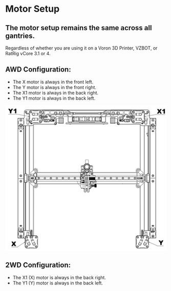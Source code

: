 # **Motor Setup**

## **The motor setup remains the same across all gantries.**
Regardless of whether you are using it on a Voron 3D Printer, VZBOT, or RatRig vCore 3.1 or 4.

## **AWD Configuration:**
- The X motor is always in the front left.
- The Y motor is always in the front right.
- The X1 motor is always in the back right.
- The Y1 motor is always in the back left.

![mammoth-3D Gantry Motor Setup](../motor_setup.png)

## **2WD Configuration:**
- The X1 (X) motor is always in the back right.
- The Y1 (Y) motor is always in the back left.